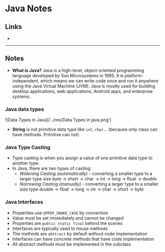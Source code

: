 # Java Notes

## Links

- []()

---

## Notes

- **What is Java?** Java is a high-level, object-oriented programming language developed by Sun Microsystems in 1995. It is platform-independent, which means we can write code once and run it anywhere using the Java Virtual Machine (JVM). Java is mostly used for building desktop applications, web applications, Android apps, and enterprise systems.

### Java data types

![Data Types in Java]('../res/Data Types in java.png')

- **String** is not primitive data type like `int`, `char`... (because only class can have methods. Primitive can not)

### Java Type Casting

- Type casting is when you assign a value of one primitive data type to another type.
- In Java, there are two types of casting:
  - _Widening Casting (automatically)_ - converting a smaller type to a larger type size
    byte -> short -> char -> int -> long -> float -> double
  - _Narrowing Casting (manually)_ - converting a larger type to a smaller size type
    double -> float -> long -> int -> char -> short -> byte

### Java Interfaces

- Properties use `UPPER_SNAKE_CASE` by convention
- Value must be set immediately and cannot be changed
- Properties are `public static final` behind the scenes
- Interfaces are typically used to house methods
- The methods are `abstract` by default without code implementation
- Interfaces can have concrete methods that have code implementation
- All abstract methods must be implemented in the subclass
